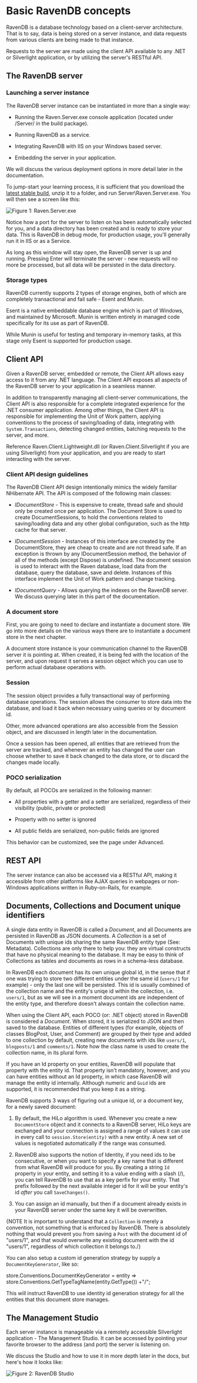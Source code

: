 ﻿# Basic RavenDB concepts

RavenDB is a database technology based on a client-server architecture. That is to say, data is being stored on a server instance, and data requests from various clients are being made to that instance.

Requests to the server are made using the client API available to any .NET or Silverlight application, or by utilizing the server's RESTful API.

## The RavenDB server

### Launching a server instance

The RavenDB server instance can be instantiated in more than a single way:

* Running the Raven.Server.exe console application (located under /Server/ in the build package).

* Running RavenDB as a service.

* Integrating RavenDB with IIS on your Windows based server.

* Embedding the server in your application.

We will discuss the various deployment options in more detail later in the documentation.

To jump-start your learning process, it is sufficient that you download the [latest stable build](http://ravendb.net/downloads), unzip it to a folder, and run Server\Raven.Server.exe. You will then see a screen like this:

![Figure 1: Raven.Server.exe](images\raven.server.png)

Notice how a port for the server to listen on has been automatically selected for you, and a data directory has been created and is ready to store your data. This is RavenDB in debug mode, for production usage, you'll generally run it in IIS or as a Service.

As long as this window will stay open, the RavenDB server is up and running. Pressing Enter will terminate the server - new requests will no more be processed, but all data will be persisted in the data directory.

### Storage types

RavenDB currently supports 2 types of storage engines, both of which are completely transactional and fail safe - Esent and Munin.

Esent is a native embeddable database engine which is part of Windows, and maintained by Microsoft. Munin is written entirely in managed code specifically for its use as part of RavenDB. 

While Munin is useful for testing and temporary in-memory tasks, at this stage only Esent is supported for production usage.

## Client API

Given a RavenDB server, embedded or remote, the Client API allows easy access to it from any .NET language. The Client API exposes all aspects of the RavenDB server to your application in a seamless manner.

In addition to transparently managing all client-server communications, the Client API is also responsible for a complete integrated experience for the .NET consumer application. Among other things, the Client API is responsible for implementing the Unit of Work pattern, applying conventions to the process of saving/loading of data, integrating with `System.Transactions`, detecting changed entities, batching requests to the server, and more.

Reference Raven.Client.Lightweight.dll (or Raven.Client.Silverlight if you are using Silverlight) from your application, and you are ready to start interacting with the server.

### Client API design guidelines

The RavenDB Client API design intentionally mimics the widely familiar NHibernate API. The API is composed of the following main classes:

* _IDocumentStore_ - This is expensive to create, thread safe and should only be created once per application. The Document Store is used to create DocumentSessions, to hold the conventions related to saving/loading data and any other global configuration, such as the http cache for that server.

* _IDocumentSession_ - Instances of this interface are created by the DocumentStore, they are cheap to create and are not thread safe. If an exception is thrown by any IDocumentSession method, the behavior of all of the methods (except Dispose) is undefined. The document session is used to interact with the Raven database, load data from the database, query the database, save and delete. Instances of this interface implement the Unit of Work pattern and change tracking. 

* _IDocumentQuery_ - Allows querying the indexes on the RavenDB server. We discuss querying later in this part of the documentation.

### A document store

First, you are going to need to declare and instantiate a document store.  We go into more details on the various ways there are to instantiate a document store in the next chapter.

A document store instance is your communication channel to the RavenDB server it is pointing at. When created, it is being fed with the location of the server, and upon request it serves a session object which you can use to perform actual database operations with.

### Session

The session object provides a fully transactional way of performing database operations. The session allows the consumer to store data into the database, and load it back when necessary using queries or by document id.

Other, more advanced operations are also accessible from the Session object, and are discussed in length later in the documentation.

Once a session has been opened, all entities that are retrieved from the server are tracked, and whenever an entity has changed the user can choose whether to save it back changed to the data store, or to discard the changes made locally.

### POCO serialization

By default, all POCOs are serialized in the following manner:

* All properties with a getter and a setter are serialized, regardless of their visibility (public, private or protected)

* Property with no setter is ignored

* All public fields are serialized, non-public fields are ignored

This behavior can be customized, see the page under Advanced.

## REST API

The server instance can also be accessed via a RESTful API, making it accessible from other platforms like AJAX queries in webpages or non-Windows applications written in Ruby-on-Rails, for example.

## Documents, Collections and Document unique identifiers

A single data entity in RavenDB is called a _Document_, and all Documents are persisted in RavenDB as JSON documents. A _Collection_ is a set of Documents with unique ids sharing the same RavenDB entity type (See: Metadata). Collections are only there to help you: they are virtual constructs that have no physical meaning to the database. It may be easy to think of Collections as tables and documents as rows in a schema-less database.

In RavenDB each document has its own unique global id, in the sense that if one was trying to store two different entities under the same id (`users/1` for example) - only the last one will be persisted. This id is usually combined of the collection name and the entity's uniqe id within the collection, i.e. `users/1`, but as we will see in a moment document ids are independent of the entity type, and therefore doesn't always contain the collection name.

When using the Client API, each POCO (or: .NET object) stored in RavenDB is considered a _Document_. When stored, it is serialized to JSON and then saved to the database. Entities of different types (for example, objects of classes BlogPost, User, and Comment) are grouped by their type and added to one collection by default, creating new documents with ids like `users/1`, `blogposts/1` and `comments/1`. Note how the class name is used to create the collection name, in its plural form.

If you have an Id property on your entities, RavenDB will populate that property with the entity id. That property isn't mandatory, however, and you can have entities without an Id property, in which case RavenDB will manage the entity id internally. Although numeric and `Guid` ids are supported, it is recommended that you keep it as a string.

RavenDB supports 3 ways of figuring out a unique id, or a document key, for a newly saved document:

1. By default, the HiLo algorithm is used. Whenever you create a new `DocumentStore` object and it connects to a RavenDB server, HiLo keys are exchanged and your connection is assigned a range of values it can use in every call to `session.Store(entity)` with a new entity. A new set of values is negotiated automatically if the range was consumed.

2. RavenDB also supports the notion of Identity, if you need ids to be consecutive, or when you want to specify a key name that is different from what RavenDB will produce for you. By creating a string `Id` property in your entity, and setting it to a value ending with a slash (/), you can tell RavenDB to use that as a key perfix for your entity. That prefix followed by the next available integer id for it will be your entity's id _after_ you call `SaveChanges()`.

3. You can assign an id manually, but then if a document already exists in your RavenDB server under the same key it will be overwritten.

{NOTE It is important to understand that a `Collection` is merely a convention, not something that is enforced by RavenDB. There is absolutely nothing that would prevent you from saving a `Post` with the document id of "users/1", and that would overwrite any existing document with the id "users/1", regardless of which collection it belongs to./}

You can also setup a custom id generation strategy by supply a `DocumentKeyGenerator`, like so:

  store.Conventions.DocumentKeyGenerator = entity => store.Conventions.GetTypeTagName(entity.GetType()) +"/";
  
This will instruct RavenDB to use identity id generation strategy for all the entities that this document store manages.

## The Management Studio

Each server instance is manageable via a remotely accessible Silverlight application - The Management Studio. It can be accessed by pointing your favorite browser to the address (and port) the server is listening on.

We discuss the Studio and how to use it in more depth later in the docs, but here's how it looks like:

![Figure 2: RavenDB Studio](images\studio.png)
